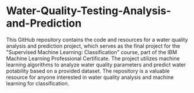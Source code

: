 # Water-Quality-Testing-Analysis-and-Prediction
This GitHub repository contains the code and resources for a water quality analysis and prediction project, which serves as the final project for the "Supervised Machine Learning: Classification" course, part of the IBM Machine Learning Professional Certificate. The project utilizes machine learning algorithms to analyze water quality parameters and predict water potability based on a provided dataset. The repository is a valuable resource for anyone interested in water quality analysis and machine learning for classification.


